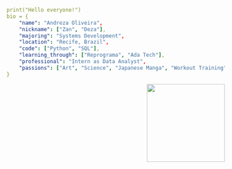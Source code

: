 

```yaml
print("Hello everyone!")
bio = {
    "name": "Andreza Oliveira",
    "nickname": ["Zan", "Deza"],
    "majoring": "Systems Development",
    "location": "Recife, Brazil",
    "code": ["Python", "SQL"],
    "learning_through": ["Reprograma", "Ada Tech"],
    "professional": "Intern as Data Analyst",
    "passions": ["Art", "Science", "Japanese Manga", "Workout Training"]
}
```

<img align="right" height="180" src="https://miro.medium.com/v2/resize:fit:640/format:webp/1*HffqfqJnRrClCKHZtdmZcA.gif"/>

<!--
**andrezarsoliveira/andrezarsoliveira** is a ✨ _special_ ✨ repository because its `README.md` (this file) appears on your GitHub profile.
-->
   
<!--
**andrezarsoliveira/andrezarsoliveira** is a ✨ _special_ ✨ repository because its `README.md` (this file) appears on your GitHub profile
